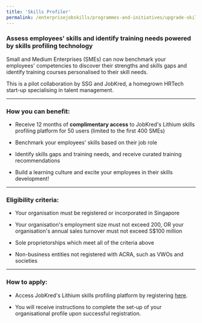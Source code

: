 ```yaml
---
title: 'Skills Profiler'
permalink: /enterprisejobskills/programmes-and-initiatives/upgrade-skills/skills-profiler/
---
```


### Assess employees' skills and identify training needs powered by skills profiling technology

Small and Medium Enterprises (SMEs) can now benchmark your employees' competencies to discover their strengths and skills gaps and identify training courses personalised to their skill needs.

This is a pilot collaboration by SSG and JobKred, a homegrown HRTech start-up specialising in talent management.

---

### How you can benefit:

- Receive 12 months of **complimentary access** to JobKred's Lithium skills profiling platform for 50 users (limited to the first 400 SMEs)

- Benchmark your employees' skills based on their job role       

- Identify skills gaps and training needs, and receive curated training recommendations 

- Build a learning culture and excite your employees in their skills development!

---

### Eligibility criteria:

- Your organisation must be registered or incorporated in Singapore

- Your organisation's employment size must not exceed 200, OR your organisation's annual sales turnover must not exceed S$100 million

- Sole proprietorships which meet all of the criteria above

- Non-business entities not registered with ACRA, such as VWOs and societies 

---

### How to apply:

- Access JobKred's Lithium skills profiling platform by registering <a href="https://ssg.lithium-ssg.jobkred.com/registration" target="_blank" rel="noopener">here</a>. 

- You will receive instructions to complete the set-up of your organisational profile upon successful registration. 

<script src="/jquery/jquery.min.js"></script>
<script src="/jquery/resize-tables.js"></script>
